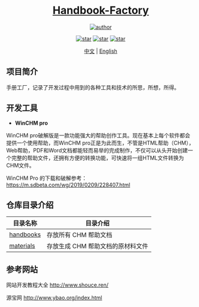<h1 align="center"><a href="https://github.com/zhuimengzu" target="_blank">Handbook-Factory</a></h1>

<p align="center">
  <a href="https://github.com/zhuimengzu/Handbook-Factory"><img alt="author" src="https://img.shields.io/badge/author-Frank.Frank-blue.svg"/></a>
</p>

<p align="center">
  <a href="https://github.com/zhuimengzu/Handbook-Factory/stargazers"><img alt="star" src="https://img.shields.io/github/stars/xkcoding/spring-boot-demo.svg?label=Stars&style=social"/></a>
  <a href="https://github.com/zhuimengzu/Handbook-Factory/network/members"><img alt="star" src="https://img.shields.io/github/forks/xkcoding/spring-boot-demo.svg?label=Fork&style=social"/></a>
  <a href="https://github.com/zhuimengzu/Handbook-Factory/watchers"><img alt="star" src="https://img.shields.io/github/watchers/xkcoding/spring-boot-demo.svg?label=Watch&style=social"/></a>
</p>

<p align="center">
  <span><a href="./README.md">中文</a> | <a href="./README.en.md">English</a></span>
</p>

## 项目简介
手册工厂，记录了开发过程中用到的各种工具和技术的所思，所想，所得。

## 开发工具
- **WinCHM pro**

WinCHM pro破解版是一款功能强大的帮助创作工具。现在基本上每个软件都会提供一个使用帮助，而WinCHM pro正是为此而生，不管是HTML帮助（CHM），Web帮助，PDF和Word文档都能轻而易举的完成制作，不仅可以从头开始创建一个完整的帮助文件，还拥有方便的转换功能，可快速将一组HTML文件转换为CHM文件。

WinCHM Pro 的下载和破解参考：https://m.sdbeta.com/wg/2019/0209/228407.html

## 仓库目录介绍

| 目录名称                                                  | 目录介绍                                                  |
| ------------------------------------------------------------ | ------------------------------------------------------------ |
| [handbooks](./handbooks) | 存放所有 CHM 帮助文档                               |
| [materials](./materials) | 存放生成 CHM 帮助文档的原材料文件                             |


## 参考网站

网站开发教程大全 http://www.shouce.ren/

源宝网 http://www.ybao.org/index.html

